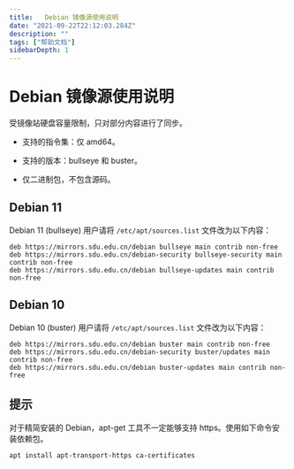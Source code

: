 ```yaml
---
title:   Debian 镜像源使用说明
date: "2021-09-22T22:12:03.284Z"
description: ""
tags: ["帮助文档"]
sidebarDepth: 1
---
```

# Debian 镜像源使用说明

受镜像站硬盘容量限制，只对部分内容进行了同步。

- 支持的指令集：仅 amd64。

- 支持的版本：bullseye 和 buster。

- 仅二进制包，不包含源码。

## Debian 11

Debian 11 (bullseye) 用户请将 `/etc/apt/sources.list` 文件改为以下内容：

```
deb https://mirrors.sdu.edu.cn/debian bullseye main contrib non-free
deb https://mirrors.sdu.edu.cn/debian-security bullseye-security main contrib non-free
deb https://mirrors.sdu.edu.cn/debian bullseye-updates main contrib non-free
```

## Debian 10

Debian 10 (buster) 用户请将 `/etc/apt/sources.list` 文件改为以下内容：

```
deb https://mirrors.sdu.edu.cn/debian buster main contrib non-free
deb https://mirrors.sdu.edu.cn/debian-security buster/updates main contrib non-free
deb https://mirrors.sdu.edu.cn/debian buster-updates main contrib non-free
```

## 提示

对于精简安装的 Debian，apt-get 工具不一定能够支持 https。使用如下命令安装依赖包。

```bash
apt install apt-transport-https ca-certificates
```

